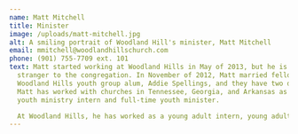 ```yaml
---
name: Matt Mitchell
title: Minister
image: /uploads/matt-mitchell.jpg
alt: A smiling portrait of Woodland Hill's minister, Matt Mitchell
email: mmitchell@woodlandhillschurch.com
phone: (901) 755-7709 ext. 101
text: Matt started working at Woodland Hills in May of 2013, but he is no
  stranger to the congregation. In November of 2012, Matt married fellow
  Woodland Hills youth group alum, Addie Spellings, and they have two daughters.
  Matt has worked with churches in Tennessee, Georgia, and Arkansas as both a
  youth ministry intern and full-time youth minister.

  At Woodland Hills, he has worked as a young adult intern, young adult minister, and family minister. He began working as the pulpit minister in July of 2022. He considers Woodland Hills his home. Matt has a B.A. Bible from Freed-Hardeman University and is currently enrolled in the M.Div. program at Harding School of Theology. He loves golf, fishing, and all things Memphis.
---
```

